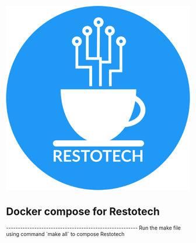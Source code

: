 <img src="restotech-logo.png">

<p><b><h1>Docker compose for Restotech</h1></b></p>
--------------------------------------------------------
Run the make file using command `make all` to compose Restotech

